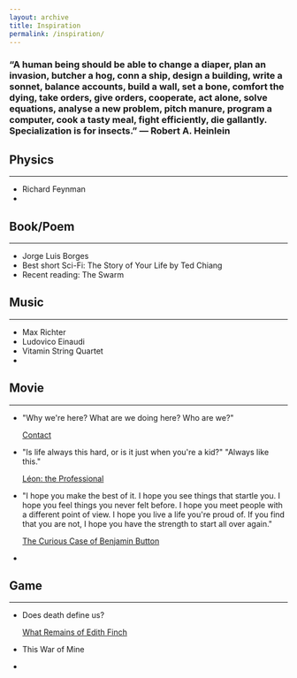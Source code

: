 ```yaml
---
layout: archive
title: Inspiration
permalink: /inspiration/
---
```




### “A human being should be able to change a diaper, plan an invasion, butcher a hog, conn a ship, design a building, write a sonnet, balance accounts, build a wall, set a bone, comfort the dying, take orders, give orders, cooperate, act alone, solve equations, analyse a new problem, pitch manure, program a computer, cook a tasty meal, fight efficiently, die gallantly. Specialization is for insects.”  ― Robert A. Heinlein



## Physics 

------

- Richard Feynman
- 



## Book/Poem

------

- Jorge Luis Borges
- Best short Sci-Fi: The Story of Your Life by Ted Chiang
- Recent reading: The Swarm



## Music

------

- Max Richter
- Ludovico Einaudi
- Vitamin String Quartet
- 



## Movie

------

- "Why we're here? What are we doing here? Who are we?" 

  [Contact](https://www.rottentomatoes.com/m/1078021_contact)

- "Is life always this hard, or is it just when you're a kid?" "Always like this."

   [Léon: the Professional](https://www.rottentomatoes.com/m/leon_the_professional)

- "I hope you make the best of it.
  I hope you see things that startle you.
  I hope you feel things you never felt before.
  I hope you meet people with a different point of view.
  I hope you live a life you're proud of.
  If you find that you are not,
  I hope you have the strength to start all over again."

  [The Curious Case of Benjamin Button](https://www.rottentomatoes.com/m/curious_case_of_benjamin_button)

- 



## Game

------

* Does death define us?

  [What Remains of Edith Finch](http://edithfinch.com/)

* This War of Mine

* 